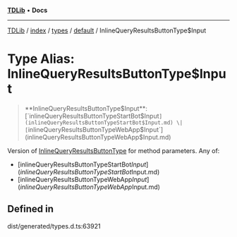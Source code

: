 [**TDLib**](../../../../../../README.md) • **Docs**

***

[TDLib](../../../../../../modules.md) / [index](../../../../../README.md) / [types](../../../README.md) / [default](../README.md) / InlineQueryResultsButtonType$Input

# Type Alias: InlineQueryResultsButtonType$Input

> **InlineQueryResultsButtonType$Input**: [`inlineQueryResultsButtonTypeStartBot$Input`](inlineQueryResultsButtonTypeStartBot$Input.md) \| [`inlineQueryResultsButtonTypeWebApp$Input`](inlineQueryResultsButtonTypeWebApp$Input.md)

Version of [InlineQueryResultsButtonType](InlineQueryResultsButtonType.md) for method parameters.
Any of:
- [inlineQueryResultsButtonTypeStartBot$Input](inlineQueryResultsButtonTypeStartBot$Input.md)
- [inlineQueryResultsButtonTypeWebApp$Input](inlineQueryResultsButtonTypeWebApp$Input.md)

## Defined in

dist/generated/types.d.ts:63921
